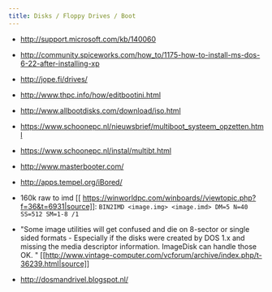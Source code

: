 ```yaml
---
title: Disks / Floppy Drives / Boot
---
```

* http://support.microsoft.com/kb/140060
* http://community.spiceworks.com/how_to/1175-how-to-install-ms-dos-6-22-after-installing-xp
* http://jope.fi/drives/
* http://www.thpc.info/how/editbootini.html
* http://www.allbootdisks.com/download/iso.html
* https://www.schoonepc.nl/nieuwsbrief/multiboot_systeem_opzetten.html
* https://www.schoonepc.nl/instal/multibt.html
* http://www.masterbooter.com/
* http://apps.tempel.org/iBored/  

* 160k raw to imd [[ https://winworldpc.com/winboards//viewtopic.php?f=36&t=6931|source]]: ```BIN2IMD <image.img> <image.imd> DM=5 N=40 SS=512 SM=1-8 /1```

* "Some image utilities will get confused and die on 8-sector or single sided formats - Especially if the disks were created by DOS 1.x and missing the media descriptor information. ImageDisk can handle those OK. " [[http://www.vintage-computer.com/vcforum/archive/index.php/t-36239.html|source]]
* http://dosmandrivel.blogspot.nl/
